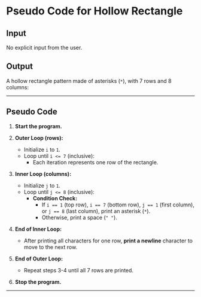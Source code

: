 # **Pseudo Code for Hollow Rectangle**

## **Input**
No explicit input from the user.

## **Output**
A hollow rectangle pattern made of asterisks (`*`), with 7 rows and 8 columns:


---

## **Pseudo Code**

1. **Start the program.**

2. **Outer Loop (rows):**
   - Initialize `i` to `1`.
   - Loop until `i <= 7` (inclusive):
     - Each iteration represents one row of the rectangle.
3. **Inner Loop (columns):**
   - Initialize `j` to `1`.
   - Loop until `j <= 8` (inclusive):
     - **Condition Check:**
       - If `i == 1` (top row), `i == 7` (bottom row), `j == 1` (first column), or `j == 8` (last column), print an asterisk (`*`).
       - Otherwise, print a space (`" "`).

4. **End of Inner Loop:**
   - After printing all characters for one row, **print a newline** character to move to the next row.

5. **End of Outer Loop:**
   - Repeat steps 3-4 until all 7 rows are printed.

6. **Stop the program.**

---


